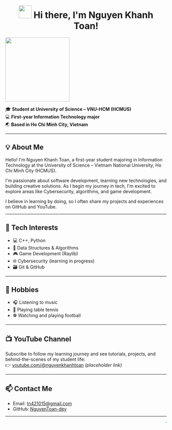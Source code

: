 <h1 align="center">
 <img src="https://x.tw93.fun/images/hi.gif" width="40" /> Hi there, I'm Nguyen Khanh Toan!
</h1>

<img src="https://media.giphy.com/media/v1.Y2lkPTc5MGI3NjExbHN4YW9lMXRuOWYwejFuOHlncG9sY3Vyb3EycG9wa3dkN3o1aTIwcSZlcD12MV9naWZzX3NlYXJjaCZjdD1n/JqmupuTVZYaQX5s094/giphy.gif" width="200" />

🎓 **Student at University of Science – VNU-HCM (HCMUS)**  
💻 **First-year Information Technology major**  
🌏 **Based in Ho Chi Minh City, Vietnam**

---

## 💡 About Me

Hello! I'm Nguyen Khanh Toan, a first-year student majoring in Information Technology at the University of Science – Vietnam National University, Ho Chi Minh City (HCMUS).

I'm passionate about software development, learning new technologies, and building creative solutions. As I begin my journey in tech, I'm excited to explore areas like Cybersecurity, algorithms, and game development.

I believe in learning by doing, so I often share my projects and experiences on GitHub and YouTube.

---

## 🧰 Tech Interests

- 💻 C++, Python  
- 🧠 Data Structures & Algorithms  
- 🎮 Game Development (Raylib)  
- 🌐 Cybersecurity (learning in progress)  
- 🗃️ Git & GitHub  

---

## 🎯 Hobbies

- 🎧 Listening to music  
- 🏓 Playing table tennis  
- ⚽ Watching and playing football  

---

## 📺 YouTube Channel

Subscribe to follow my learning journey and see tutorials, projects, and behind-the-scenes of my student life:  
👉 [youtube.com/@nguyenkhanhtoan](https://youtube.com/@nguyenkhanhtoan) *(placeholder link)*

---

## 📫 Contact Me

- Email: tn421015@gmail.com  
- GitHub: [NguyenToan-dev](https://github.com/NguyenToan-dev)

---

<marquee behavior="scroll" direction="left" scrollamount="6">
  <span style="color:deepskyblue; font-weight:bold;">
    Thanks for stopping by! Let’s learn and build cool stuff together. 🚀
  </span>
</marquee>
